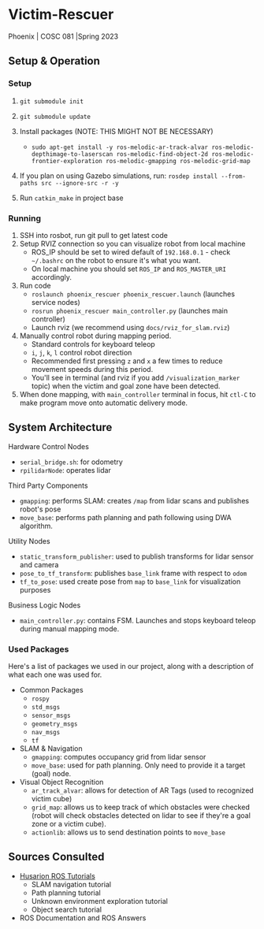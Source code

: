 
# Victim-Rescuer

Phoenix | COSC 081 |Spring 2023

## Setup & Operation

### Setup

1. `git submodule init`
1. `git submodule update`

1. Install packages (NOTE: THIS MIGHT NOT BE NECESSARY)
    * `sudo apt-get install -y ros-melodic-ar-track-alvar ros-melodic-depthimage-to-laserscan ros-melodic-find-object-2d ros-melodic-frontier-exploration ros-melodic-gmapping ros-melodic-grid-map`

1. If you plan on using Gazebo simulations, run: `rosdep install --from-paths src --ignore-src -r -y`

1. Run `catkin_make` in project base

### Running
1. SSH into rosbot, run git pull to get latest code
1. Setup RVIZ connection so you can visualize robot from local machine
    * ROS_IP should be set to wired default of `192.168.0.1` - check `~/.bashrc` on the robot to ensure it's what you want.
    * On local machine you should set `ROS_IP` and `ROS_MASTER_URI` accordingly.
1. Run code
    * `roslaunch phoenix_rescuer phoenix_rescuer.launch` (launches service nodes)
    * `rosrun phoenix_rescuer main_controller.py` (launches main controller)
    * Launch rviz (we recommend using `docs/rviz_for_slam.rviz`)
1. Manually control robot during mapping period.
    * Standard controls for keyboard teleop
    * `i`, `j`, `k`, `l` control robot direction
    * Recommended first pressing `z` and `x` a few times to reduce movement speeds during this period.
    * You'll see in terminal (and rviz if you add `/visualization_marker` topic) when the victim and goal zone have been detected.
1. When done mapping, with `main_controller` terminal in focus, hit `ctl-C` to make program move onto automatic delivery mode.

## System Architecture

Hardware Control Nodes
* `serial_bridge.sh`: for odometry
* `rpilidarNode`: operates lidar 

Third Party Components
* `gmapping`: performs SLAM: creates `/map` from lidar scans and publishes robot's pose
* `move_base`: performs path planning and path following using DWA algorithm.

Utility Nodes
* `static_transform_publisher`: used to publish transforms for lidar sensor and camera
* `pose_to_tf_transform`: publishes `base_link` frame with respect to `odom`
* `tf_to_pose`: used create pose from `map` to `base_link` for visualization purposes

Business Logic Nodes
* `main_controller.py`: contains FSM. Launches and stops keyboard teleop during manual mapping mode.

### Used Packages

Here's a list of packages we used in our project, along with a description of what each one was used for.

* Common Packages
  * `rospy`
  * `std_msgs`
  * `sensor_msgs`
  * `geometry_msgs`
  * `nav_msgs`
  * `tf`
* SLAM & Navigation
  * `gmapping`: computes occupancy grid from lidar sensor
  * `move_base`: used for path planning. Only need to provide it a target (goal) node.
* Visual Object Recognition
  * `ar_track_alvar`: allows for detection of AR Tags (used to recognized victim cube)
  * `grid_map`: allows us to keep track of which obstacles were checked (robot will check obstacles detected on lidar to see if they're a goal zone or a victim cube).
  * `actionlib`: allows us to send destination points to `move_base`
  
## Sources Consulted

* [Husarion ROS Tutorials](https://husarion.com/tutorials/ros-tutorials/1-ros-introduction/)
  * SLAM navigation tutorial
  * Path planning tutorial
  * Unknown environment exploration tutorial
  * Object search tutorial
* ROS Documentation and ROS Answers